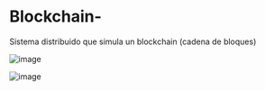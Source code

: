 # Blockchain-
Sistema distribuido que simula un blockchain (cadena de bloques)

![image](https://user-images.githubusercontent.com/79481049/168161768-5609548f-bcf8-4a74-936d-f373fa16ecc8.png)

![image](https://user-images.githubusercontent.com/79481049/168162876-45e3371f-3983-4359-974d-f59aab7879b1.png)
